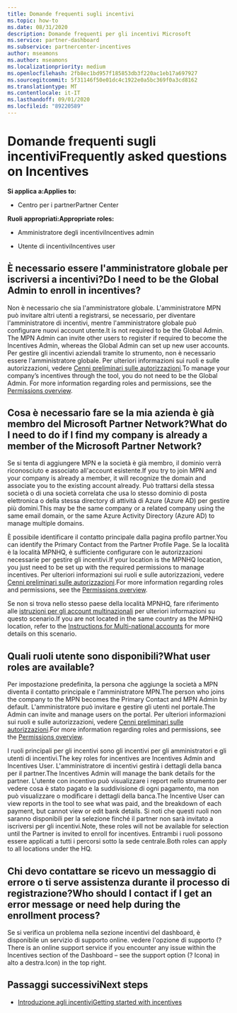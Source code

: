 ```yaml
---
title: Domande frequenti sugli incentivi
ms.topic: how-to
ms.date: 08/31/2020
description: Domande frequenti per gli incentivi Microsoft
ms.service: partner-dashboard
ms.subservice: partnercenter-incentives
author: mseamons
ms.author: mseamons
ms.localizationpriority: medium
ms.openlocfilehash: 2fb8ec1bd957f185853db3f220ac1eb17a697927
ms.sourcegitcommit: 5f31146f50e01dc4c1922e0a5bc369f0a3cd8162
ms.translationtype: MT
ms.contentlocale: it-IT
ms.lasthandoff: 09/01/2020
ms.locfileid: "89220589"
---
```

# <a name="frequently-asked-questions-on-incentives"></a><span data-ttu-id="81d8f-103">Domande frequenti sugli incentivi</span><span class="sxs-lookup"><span data-stu-id="81d8f-103">Frequently asked questions on Incentives</span></span>

<span data-ttu-id="81d8f-104">**Si applica a:**</span><span class="sxs-lookup"><span data-stu-id="81d8f-104">**Applies to:**</span></span>

- <span data-ttu-id="81d8f-105">Centro per i partner</span><span class="sxs-lookup"><span data-stu-id="81d8f-105">Partner Center</span></span>

<span data-ttu-id="81d8f-106">**Ruoli appropriati:**</span><span class="sxs-lookup"><span data-stu-id="81d8f-106">**Appropriate roles:**</span></span>

- <span data-ttu-id="81d8f-107">Amministratore degli incentivi</span><span class="sxs-lookup"><span data-stu-id="81d8f-107">Incentives admin</span></span>

- <span data-ttu-id="81d8f-108">Utente di incentivi</span><span class="sxs-lookup"><span data-stu-id="81d8f-108">Incentives user</span></span>

## <a name="do-i-need-to-be-the-global-admin-to-enroll-in-incentives"></a><span data-ttu-id="81d8f-109">È necessario essere l'amministratore globale per iscriversi a incentivi?</span><span class="sxs-lookup"><span data-stu-id="81d8f-109">Do I need to be the Global Admin to enroll in incentives?</span></span>

<span data-ttu-id="81d8f-110">Non è necessario che sia l'amministratore globale. L'amministratore MPN può invitare altri utenti a registrarsi, se necessario, per diventare l'amministratore di incentivi, mentre l'amministratore globale può configurare nuovi account utente.</span><span class="sxs-lookup"><span data-stu-id="81d8f-110">It is not required to be the Global Admin. The MPN Admin can invite other users to register if required to become the Incentives Admin, whereas the Global Admin can set up new user accounts.</span></span> <span data-ttu-id="81d8f-111">Per gestire gli incentivi aziendali tramite lo strumento, non è necessario essere l'amministratore globale. Per ulteriori informazioni sui ruoli e sulle autorizzazioni, vedere [Cenni preliminari sulle autorizzazioni](permissions-overview.md).</span><span class="sxs-lookup"><span data-stu-id="81d8f-111">To manage your company’s incentives through the tool, you do not need to be the Global Admin. For more information regarding roles and permissions, see the [Permissions overview](permissions-overview.md).</span></span>

## <a name="what-do-i-need-to-do-if-i-find-my-company-is-already-a-member-of-the-microsoft-partner-network"></a><span data-ttu-id="81d8f-112">Cosa è necessario fare se la mia azienda è già membro del Microsoft Partner Network?</span><span class="sxs-lookup"><span data-stu-id="81d8f-112">What do I need to do if I find my company is already a member of the Microsoft Partner Network?</span></span>

<span data-ttu-id="81d8f-113">Se si tenta di aggiungere MPN e la società è già membro, il dominio verrà riconosciuto e associato all'account esistente.</span><span class="sxs-lookup"><span data-stu-id="81d8f-113">If you try to join MPN and your company is already a member, it will recognize the domain and associate you to the existing account already.</span></span> <span data-ttu-id="81d8f-114">Può trattarsi della stessa società o di una società correlata che usa lo stesso dominio di posta elettronica o della stessa directory di attività di Azure (Azure AD) per gestire più domini.</span><span class="sxs-lookup"><span data-stu-id="81d8f-114">This may be the same company or a related company using the same email domain, or the same Azure Activity Directory (Azure AD) to manage multiple domains.</span></span>

<span data-ttu-id="81d8f-115">È possibile identificare il contatto principale dalla pagina profilo partner.</span><span class="sxs-lookup"><span data-stu-id="81d8f-115">You can identify the Primary Contact from the Partner Profile Page.</span></span> <span data-ttu-id="81d8f-116">Se la località è la località MPNHQ, è sufficiente configurare con le autorizzazioni necessarie per gestire gli incentivi.</span><span class="sxs-lookup"><span data-stu-id="81d8f-116">If your location is the MPNHQ location, you just need to be set up with the required permissions to manage incentives.</span></span> <span data-ttu-id="81d8f-117">Per ulteriori informazioni sui ruoli e sulle autorizzazioni, vedere [Cenni preliminari sulle autorizzazioni](permissions-overview.md).</span><span class="sxs-lookup"><span data-stu-id="81d8f-117">For more information regarding roles and permissions, see the [Permissions overview](permissions-overview.md).</span></span>

<span data-ttu-id="81d8f-118">Se non si trova nello stesso paese della località MPNHQ, fare riferimento alle [istruzioni per gli account multinazionali](https://support.microsoft.com/help/4515619/special-considerations-for-multi-national-partners-joining-the-microso) per ulteriori informazioni su questo scenario.</span><span class="sxs-lookup"><span data-stu-id="81d8f-118">If you are not located in the same country as the MPNHQ location, refer to the [Instructions for Multi-national accounts](https://support.microsoft.com/help/4515619/special-considerations-for-multi-national-partners-joining-the-microso) for more details on this scenario.</span></span>

## <a name="what-user-roles-are-available"></a><span data-ttu-id="81d8f-119">Quali ruoli utente sono disponibili?</span><span class="sxs-lookup"><span data-stu-id="81d8f-119">What user roles are available?</span></span>

<span data-ttu-id="81d8f-120">Per impostazione predefinita, la persona che aggiunge la società a MPN diventa il contatto principale e l'amministratore MPN.</span><span class="sxs-lookup"><span data-stu-id="81d8f-120">The person who joins the company to the MPN becomes the Primary Contact and MPN Admin by default.</span></span> <span data-ttu-id="81d8f-121">L'amministratore può invitare e gestire gli utenti nel portale.</span><span class="sxs-lookup"><span data-stu-id="81d8f-121">The Admin can invite and manage users on the portal.</span></span> <span data-ttu-id="81d8f-122">Per ulteriori informazioni sui ruoli e sulle autorizzazioni, vedere [Cenni preliminari sulle autorizzazioni](permissions-overview.md).</span><span class="sxs-lookup"><span data-stu-id="81d8f-122">For more information regarding roles and permissions, see the [Permissions overview](permissions-overview.md).</span></span>

<span data-ttu-id="81d8f-123">I ruoli principali per gli incentivi sono gli incentivi per gli amministratori e gli utenti di incentivi.</span><span class="sxs-lookup"><span data-stu-id="81d8f-123">The key roles for incentives are Incentives Admin and Incentives User.</span></span> <span data-ttu-id="81d8f-124">L'amministratore di incentivi gestirà i dettagli della banca per il partner.</span><span class="sxs-lookup"><span data-stu-id="81d8f-124">The Incentives Admin will manage the bank details for the partner.</span></span> <span data-ttu-id="81d8f-125">L'utente con incentivo può visualizzare i report nello strumento per vedere cosa è stato pagato e la suddivisione di ogni pagamento, ma non può visualizzare o modificare i dettagli della banca.</span><span class="sxs-lookup"><span data-stu-id="81d8f-125">The Incentive User can view reports in the tool to see what was paid, and the breakdown of each payment, but cannot view or edit bank details.</span></span> <span data-ttu-id="81d8f-126">Si noti che questi ruoli non saranno disponibili per la selezione finché il partner non sarà invitato a iscriversi per gli incentivi.</span><span class="sxs-lookup"><span data-stu-id="81d8f-126">Note, these roles will not be available for selection until the Partner is invited to enroll for incentives.</span></span> <span data-ttu-id="81d8f-127">Entrambi i ruoli possono essere applicati a tutti i percorsi sotto la sede centrale.</span><span class="sxs-lookup"><span data-stu-id="81d8f-127">Both roles can apply to all locations under the HQ.</span></span>

## <a name="who-should-i-contact-if-i-get-an-error-message-or-need-help-during-the-enrollment-process"></a><span data-ttu-id="81d8f-128">Chi devo contattare se ricevo un messaggio di errore o ti serve assistenza durante il processo di registrazione?</span><span class="sxs-lookup"><span data-stu-id="81d8f-128">Who should I contact if I get an error message or need help during the enrollment process?</span></span>

<span data-ttu-id="81d8f-129">Se si verifica un problema nella sezione incentivi del dashboard, è disponibile un servizio di supporto online. vedere l'opzione di supporto (?</span><span class="sxs-lookup"><span data-stu-id="81d8f-129">There is an online support service if you encounter any issue within the Incentives section of the Dashboard – see the support option (?</span></span> <span data-ttu-id="81d8f-130">Icona) in alto a destra.</span><span class="sxs-lookup"><span data-stu-id="81d8f-130">Icon) in the top right.</span></span>

## <a name="next-steps"></a><span data-ttu-id="81d8f-131">Passaggi successivi</span><span class="sxs-lookup"><span data-stu-id="81d8f-131">Next steps</span></span>

- [<span data-ttu-id="81d8f-132">Introduzione agli incentivi</span><span class="sxs-lookup"><span data-stu-id="81d8f-132">Getting started with incentives</span></span>](incentives-get-started-intro.md)
